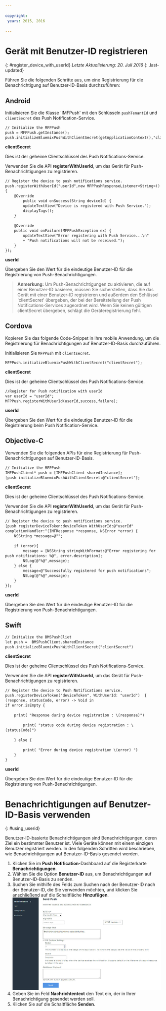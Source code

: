```yaml
---

copyright:
 years: 2015, 2016

---
```



# Gerät mit Benutzer-ID registrieren
{: #register_device_with_userId}
*Letzte Aktualisierung: 20. Juli 2016*
{: .last-updated}

Führen Sie die folgenden Schritte aus, um eine Registrierung für die Benachrichtigung auf Benutzer-ID-Basis durchzuführen:

## Android
 
Initialisieren Sie die Klasse 'IMFPush' mit den Schlüsseln `pushTenantId` und `clientSecret` des Push Notification-Service.

```
// Initialize the MFPPush
push = MFPPush.getInstance();
push.initializeBluemixPushWithClientSecret(getApplicationContext(),"clientSecret");
```

**clientSecret** 

Dies ist der geheime Clientschlüssel des Push Notifications-Service.


Verwenden Sie die API **registerWithUserId**, um das Gerät für Push-Benachrichtigungen zu registrieren.

```
// Register the device to push notifications service.
push.registerWithUserId("userId",new MFPPushResponseListener<String>() {
    @Override
	    public void onSuccess(String deviceId) {
        updateTextView("Device is registered with Push Service.");
        displayTags();
    }

    @Override
    public void onFailure(MFPPushException ex) {
        updateTextView("Error registering with Push Service...\n"
        + "Push notifications will not be received.");
    }
});
```

**userId** 

Übergeben Sie den Wert für die eindeutige Benutzer-ID für die Registrierung von Push-Benachrichtigungen.

>**Anmerkung:** Um Push-Benachrichtigungen zu aktivieren, die auf einer Benutzer-ID basieren, müssen Sie sicherstellen, dass Sie das Gerät mit einer Benutzer-ID registrieren und außerdem den Schlüssel 'clientSecret' übergeben, der bei der Bereitstellung der Push Notifications-Services zugeordnet wird. Wenn Sie keinen gültigen clientSecret übergeben, schlägt die Geräteregistrierung fehl.


## Cordova

Kopieren Sie das folgende Code-Snippet in Ihre mobile Anwendung, um die Registrierung für Benachrichtigungen auf Benutzer-ID-Basis durchzuführen.

Initialisieren Sie `MFPPush` mit `clientsecret`. 

```
MFPPush.initializeBluemixPushWithClientSecret("clientSecret");
```

**clientSecret** 

Dies ist der geheime Clientschlüssel des Push Notifications-Service.

```
//Register for Push notification with userId
var userId = "userId";
MFPPush.registerWithUserId(userId,success,failure);
```
**userId** 

Übergeben Sie den Wert für die eindeutige Benutzer-ID für die Registrierung beim Push Notification-Service.


## Objective-C


Verwenden Sie die folgenden APIs für eine Registrierung für Push-Benachrichtigungen auf Benutzer-ID-Basis.


```
// Initialize the MFPPush
IMFPushClient* push = [IMFPushClient sharedInstance];
[push initializeBluemixPushWithClientSecret:@"clientSecret"];
```

**clientSecret** 

Dies ist der geheime Clientschlüssel des Push Notifications-Service.


Verwenden Sie die API **registerWithUserId**, um das Gerät für Push-Benachrichtigungen zu registrieren.


```
// Register the device to push notifications service.
[push registerDeviceToken:deviceToken WithUserId:@"userId" completionHandler:^(IMFResponse *response, NSError *error) {
    NSString *message=@"";
    
	if (error){
        message = [NSString stringWithFormat:@"Error registering for push notifications: %@", error.description];
        NSLog(@"%@",message);
    } else {
        message=@"Successfully registered for push notifications";
        NSLog(@"%@",message);
    }
}];
```


**userId** 

Übergeben Sie den Wert für die eindeutige Benutzer-ID für die Registrierung von Push-Benachrichtigungen.

## Swift

```
// Initialize the BMSPushCliet
let push =  BMSPushClient.sharedInstance
push.initializeBluemixPushWithClientSecret("clientSecret")
```

**clientSecret** 

Dies ist der geheime Clientschlüssel des Push Notifications-Service.

Verwenden Sie die API **registerWithUserId**, um das Gerät für Push-Benachrichtigungen zu registrieren.

```
// Register the device to Push Notifications service.
push.registerDeviceToken("deviceToken", WithUserId: "userId")  { (response, statusCode, error) -> Void in
if error.isEmpty {

    print( "Response during device registration : \(response)")

        print( "status code during device registration : \(statusCode)")

    } else {

        print( "Error during device registration \(error) ")
    }
}
```

**userId** 

Übergeben Sie den Wert für die eindeutige Benutzer-ID für die Registrierung von Push-Benachrichtigungen.


# Benachrichtigungen auf Benutzer-ID-Basis verwenden
{: #using_userid}


Benutzer-ID-basierte Benachrichtigungen sind Benachrichtigungen, deren Ziel ein bestimmter Benutzer ist. Viele Geräte können mit einem einzigen Benutzer registriert werden. In den folgenden Schritten wird beschrieben, wie Benachrichtigungen auf Benutzer-ID-Basis gesendet werden. 

1. Klicken Sie im **Push Notification**-Dashboard auf die Registerkarte **Benachrichtigungen**.
1. Wählen Sie die Option **Benutzer-ID** aus, um Benachrichtigungen auf Benutzer-ID-Basis zu senden.
1. Suchen Sie mithilfe des Felds zum Suchen nach der Benutzer-ID nach der Benutzer-ID, die Sie verwenden möchten, und klicken Sie anschließend auf die Schaltfläche **Hinzufügen**.![Anzeige 'Benachrichtigungen](images/tag_notification.jpg)
1. Geben Sie im Feld **Nachrichtentext** den Text ein, der in Ihrer Benachrichtigung gesendet werden soll.
1. Klicken Sie auf die Schaltfläche **Senden**.
